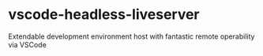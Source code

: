 # vscode-headless-liveserver
Extendable development environment host with fantastic remote operability via VSCode
